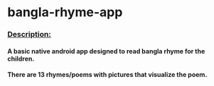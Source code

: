 # bangla-rhyme-app

### <ins> Description: </ins>
#### A basic native android app designed to read bangla rhyme for the children.
#### There are 13 rhymes/poems with pictures that visualize the poem.
